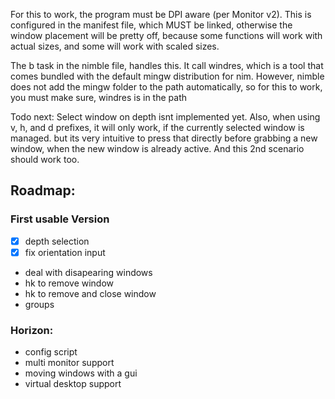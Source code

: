 For this to work, the program must be DPI aware (per Monitor v2). This is
configured in the manifest file, which MUST be linked, otherwise the window
placement will be pretty off, because some functions will work with actual
sizes, and some will work with scaled sizes. 

The b task in the nimble file, handles this. It call windres, which is a tool
that comes bundled with the default mingw distribution for nim. However, nimble
does not add the mingw folder to the path automatically, so for this to work,
you must make sure, windres is in the path

Todo next:
Select window on depth isnt implemented yet.
Also, when using v, h, and d prefixes, it will only work, if the currently
selected window is managed. but its very intuitive to press that directly
before grabbing a new window, when the new window is already active. And this
2nd scenario should work too.

## Roadmap:

### First usable Version

- [x] depth selection
- [x] fix orientation input
- deal with disapearing windows
- hk to remove window
- hk to remove and close window
- groups

### Horizon:

- config script
- multi monitor support
- moving windows with a gui
- virtual desktop support
